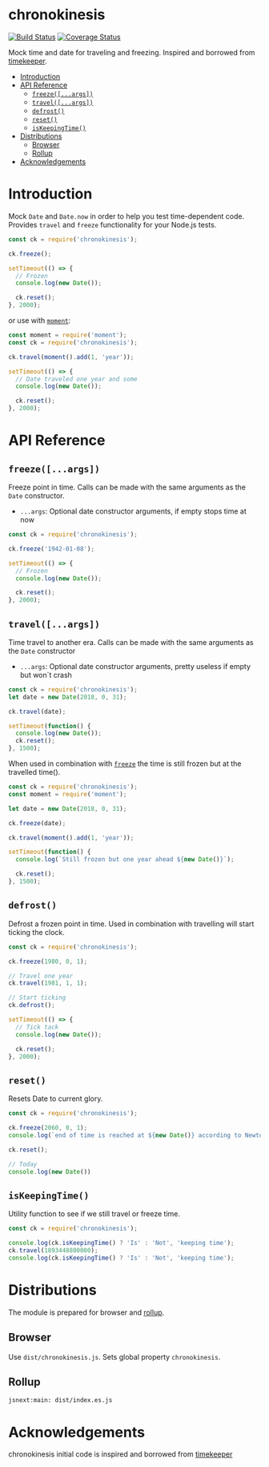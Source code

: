 chronokinesis
=============
[![Build Status](https://travis-ci.org/paed01/chronokinesis.svg?branch=master)](https://travis-ci.org/paed01/chronokinesis) [![Coverage Status](https://coveralls.io/repos/github/paed01/chronokinesis/badge.svg?branch=master)](https://coveralls.io/github/paed01/chronokinesis?branch=master)

Mock time and date for traveling and freezing. Inspired and borrowed from [timekeeper](https://github.com/vesln/timekeeper).

<!-- toc -->

- [Introduction](#introduction)
- [API Reference](#api-reference)
  - [`freeze([...args])`](#freezeargs)
  - [`travel([...args])`](#travelargs)
  - [`defrost()`](#defrost)
  - [`reset()`](#reset)
  - [`isKeepingTime()`](#iskeepingtime)
- [Distributions](#distributions)
  - [Browser](#browser)
  - [Rollup](#rollup)
- [Acknowledgements](#acknowledgements)

<!-- tocstop -->

# Introduction

Mock `Date` and `Date.now` in order to help you test time-dependent code. Provides `travel` and `freeze` functionality for your Node.js tests.

```javascript
const ck = require('chronokinesis');

ck.freeze();

setTimeout(() => {
  // Frozen
  console.log(new Date());

  ck.reset();
}, 2000);
```

or use with [`moment`](http://momentjs.com):

```javascript
const moment = require('moment');
const ck = require('chronokinesis');

ck.travel(moment().add(1, 'year'));

setTimeout(() => {
  // Date traveled one year and some
  console.log(new Date());

  ck.reset();
}, 2000);
```

# API Reference

## `freeze([...args])`

Freeze point in time. Calls can be made with the same arguments as the `Date` constructor.

- `...args`: Optional date constructor arguments, if empty stops time at now

```javascript
const ck = require('chronokinesis');

ck.freeze('1942-01-08');

setTimeout(() => {
  // Frozen
  console.log(new Date());

  ck.reset();
}, 2000);
```

## `travel([...args])`

Time travel to another era. Calls can be made with the same arguments as the `Date` constructor

- `...args`: Optional date constructor arguments, pretty useless if empty but won´t crash

```javascript
const ck = require('chronokinesis');
let date = new Date(2018, 0, 31);

ck.travel(date);

setTimeout(function() {
  console.log(new Date());
  ck.reset();
}, 1500);
```

When used in combination with [`freeze`](#freeze) the time is still frozen but at the travelled time().

```javascript
const ck = require('chronokinesis');
const moment = require('moment');

let date = new Date(2018, 0, 31);

ck.freeze(date);

ck.travel(moment().add(1, 'year'));

setTimeout(function() {
  console.log(`Still frozen but one year ahead ${new Date()}`);

  ck.reset();
}, 1500);
```

## `defrost()`

Defrost a frozen point in time. Used in combination with travelling will start ticking the clock.

```javascript
const ck = require('chronokinesis');

ck.freeze(1980, 0, 1);

// Travel one year
ck.travel(1981, 1, 1);

// Start ticking
ck.defrost();

setTimeout(() => {
  // Tick tack
  console.log(new Date());

  ck.reset();
}, 2000);
```

## `reset()`

Resets Date to current glory.

```javascript
const ck = require('chronokinesis');

ck.freeze(2060, 0, 1);
console.log(`end of time is reached at ${new Date()} according to Newton`)

ck.reset();

// Today
console.log(new Date())
```

## `isKeepingTime()`

Utility function to see if we still travel or freeze time.

```javascript
const ck = require('chronokinesis');

console.log(ck.isKeepingTime() ? 'Is' : 'Not', 'keeping time');
ck.travel(1893448800000);
console.log(ck.isKeepingTime() ? 'Is' : 'Not', 'keeping time');
```

# Distributions

The module is prepared for browser and [rollup](https://github.com/rollup/rollup).

## Browser

Use `dist/chronokinesis.js`. Sets global property `chronokinesis`.

## Rollup

`jsnext:main: dist/index.es.js`

# Acknowledgements

chronokinesis initial code is inspired and borrowed from [timekeeper](https://github.com/vesln/timekeeper)
